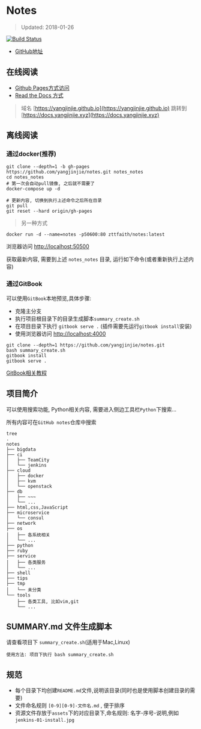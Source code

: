 # Notes

> Updated: 2018-01-26

[![Build Status](https://travis-ci.org/yangjinjie/notes.svg?branch=master)](https://travis-ci.org/yangjinjie/notes)

- [GitHub地址](https://github.com/yangjinjie/notes)

## 在线阅读

- [Github Pages方式访问](https://yangjinjie.github.io/notes/)
- [Read the Docs 方式](https://notes.yangjinjie.xyz)

> 域名 [https://yangjinjie.github.io](https://yangjinjie.github.io) 跳转到 [https://docs.yangjinjie.xyz](https://docs.yangjinjie.xyz)

## 离线阅读

### 通过docker(推荐)

```shell
git clone --depth=1 -b gh-pages https://github.com/yangjinjie/notes.git notes_notes
cd notes_notes
# 第一次会自动pull镜像, 之后就不需要了
docker-compose up -d

# 更新内容, 切换到执行上述命令之后所在目录
git pull
git reset --hard origin/gh-pages
```

> 另一种方式

```shell
docker run -d --name=notes -p50600:80 zttfaith/notes:latest
```

浏览器访问 [http://localhost:50500](http://localhost:50500)

获取最新内容, 需要到上述 `notes_notes` 目录, 运行如下命令(或者重新执行上述内容)

### 通过GitBook

可以使用`GitBook`本地预览,具体步骤:

* 克隆主分支
* 执行项目根目录下的目录生成脚本`summary_create.sh`
* 在项目目录下执行 `gitbook serve .` (插件需要先运行`gitbook install`安装)
* 使用浏览器访问 [http://localhost:4000](http://localhost:4000)

```shell
git clone --depth=1 https://github.com/yangjinjie/notes.git
bash summary_create.sh
gitbook install
gitbook serve .
```

[GitBook相关教程](tools/git/GitBook.md)

## 项目简介

可以使用搜索功能, Python相关内容, 需要进入侧边工具栏`Python`下搜索...

所有内容可在`GitHub notes`仓库中搜索

```shell
tree
.
notes
├── bigdata
├── ci
│   ├── TeamCity
│   └── jenkins
├── cloud
│   ├── docker
│   ├── kvm
│   └── openstack
├── db
│   ├── ~~~
│   └── ...
├── html,css,JavaScript
├── microservice
│   └── consul
├── network
├── os
│   ├── 各系统相关
│   └── ...
├── python
├── ruby
├── service
│   ├── 各类服务
│   └── ...
├── shell
├── tips
├── tmp
│   └── 未分类
└── tools
    ├── 各类工具, 比如vim,git
    └── ...
```

## SUMMARY.md 文件生成脚本

请查看项目下 `summary_create.sh`(适用于Mac,Linux)

    使用方法: 项目下执行 bash summary_create.sh

## 规范

* 每个目录下均创建`README.md`文件,说明该目录(同时也是使用脚本创建目录的需要)
* 文件命名规则 `[0-9][0-9]-文件名.md` , 便于排序
* 资源文件存放于`assets`下的对应目录下,命名规则: 名字-序号-说明,例如`jenkins-01-install.jpg`
